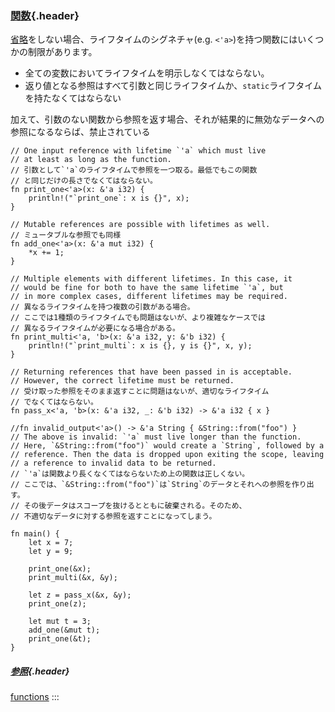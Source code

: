 ### [関数](#関数){.header}

[省略](elision.html)をしない場合、ライフタイムのシグネチャ(e.g.
`<'a>`)を持つ関数にはいくつかの制限があります。

-   全ての変数においてライフタイムを明示しなくてはならない。
-   返り値となる参照はすべて引数と同じライフタイムか、`static`ライフタイムを持たなくてはならない

加えて、引数のない関数から参照を返す場合、それが結果的に無効なデータへの参照になるならば、禁止されている

    // One input reference with lifetime `'a` which must live
    // at least as long as the function.
    // 引数として`'a`のライフタイムで参照を一つ取る。最低でもこの関数
    // と同じだけの長さでなくてはならない。
    fn print_one<'a>(x: &'a i32) {
        println!("`print_one`: x is {}", x);
    }

    // Mutable references are possible with lifetimes as well.
    // ミュータブルな参照でも同様
    fn add_one<'a>(x: &'a mut i32) {
        *x += 1;
    }

    // Multiple elements with different lifetimes. In this case, it
    // would be fine for both to have the same lifetime `'a`, but
    // in more complex cases, different lifetimes may be required.
    // 異なるライフタイムを持つ複数の引数がある場合。
    // ここでは1種類のライフタイムでも問題はないが、より複雑なケースでは
    // 異なるライフタイムが必要になる場合がある。
    fn print_multi<'a, 'b>(x: &'a i32, y: &'b i32) {
        println!("`print_multi`: x is {}, y is {}", x, y);
    }

    // Returning references that have been passed in is acceptable.
    // However, the correct lifetime must be returned.
    // 受け取った参照をそのまま返すことに問題はないが、適切なライフタイム
    // でなくてはならない。
    fn pass_x<'a, 'b>(x: &'a i32, _: &'b i32) -> &'a i32 { x }

    //fn invalid_output<'a>() -> &'a String { &String::from("foo") }
    // The above is invalid: `'a` must live longer than the function.
    // Here, `&String::from("foo")` would create a `String`, followed by a
    // reference. Then the data is dropped upon exiting the scope, leaving
    // a reference to invalid data to be returned.
    // `'a`は関数より長くなくてはならないため上の関数は正しくない。
    // ここでは、`&String::from("foo")`は`String`のデータとそれへの参照を作り出す。
    // その後データはスコープを抜けるとともに破棄される。そのため、
    // 不適切なデータに対する参照を返すことになってしまう。

    fn main() {
        let x = 7;
        let y = 9;
        
        print_one(&x);
        print_multi(&x, &y);
        
        let z = pass_x(&x, &y);
        print_one(z);

        let mut t = 3;
        add_one(&mut t);
        print_one(&t);
    }

##### [参照](#参照){.header}

[functions](fn.html)
:::

